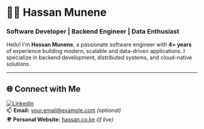 # 👨‍💻 Hassan Munene  
### **Software Developer | Backend Engineer | Data Enthusiast**  

Hello! I'm **Hassan Munene**, a passionate software engineer with **4+ years** of experience building modern, scalable and data-driven applications. I specialize in backend development, distributed systems, and cloud-native solutions.

---

## 🌐 **Connect with Me**  
[![LinkedIn](https://img.shields.io/badge/LinkedIn-0077B5?style=flat&logo=linkedin&logoColor=white)](https://www.linkedin.com/in/hassan-munene-41290b237/)  
📫 **Email:** [your.email@example.com](mailto:your.email@example.com) *(optional)*  
🌍 **Personal Website:** [hassan.co.ke](https://hassan.co.ke) *(if live)* 




